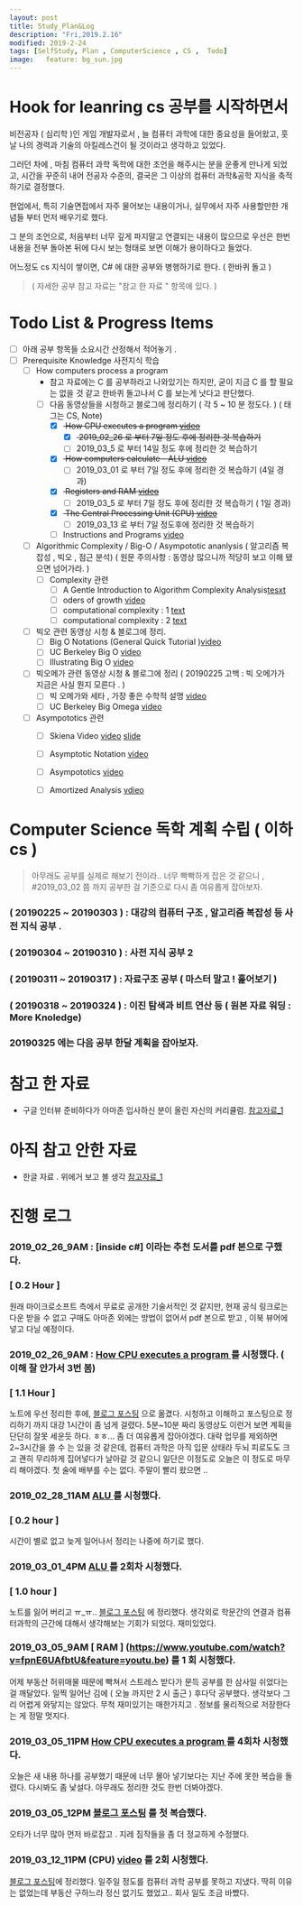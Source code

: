 ```yaml
---
layout: post
title: Study_Plan&Log
description: "Fri,2019.2.16"
modified: 2019-2-24
tags: [SelfStudy, Plan , ComputerScience , CS ,  Todo]
image:   feature: bg_sun.jpg
---
```


# Hook for leanring cs 공부를 시작하면서 

비전공자 ( 심리학 )인 게임 개발자로서 , 늘 컴퓨터 과학에 대한 중요성을 들어왔고, 훗날 나의 경력과 기술의 아킬레스건이 될 것이라고 생각하고 있었다. 

그러던 차에 , 마침 컴퓨터 과학 독학에 대한 조언을 해주시는 분을 운좋게 만나게 되었고, 시간을 꾸준히 내어 전공자 수준의, 결국은 그 이상의 컴퓨터 과학&공학 지식을 축적하기로 결정했다. 

현업에서, 특히 기술면접에서 자주 물어보는 내용이거나, 실무에서 자주 사용할만한 개념들 부터 먼저 배우기로 했다. 

그 분의 조언으로, 처음부터 너무 깊게 파지말고 연결되는 내용이 많으므로 우선은 한번 내용을 전부 돌아본 뒤에 다시 보는 형태로 보면 이해가 용이하다고 들었다. 

어느정도 cs 지식이 쌓이면, C# 에 대한 공부와 병행하기로 한다. ( 한바퀴 돌고 )

> ( 자세한 공부 참고 자료는 "참고 한 자료 " 항목에 있다. )

#  Todo List & Progress Items 
- [ ]   아래 공부 항목들 소요시간 산정해서 적어놓기 . 
- [ ]   Prerequisite Knowledge  사전지식 학습  
    - [ ]  How computers process a program 
        - 참고 자료에는 C 를 공부하라고 나와있기는 하지만, 굳이 지금 C 를 할 필요는 없을 것 같고 한바퀴 돌고나서 C 를 보는게 낫다고 판단했다. 
        - [ ]   다음 동영상들을 시청하고 블로그에 정리하기 ( 각 5 ~ 10 분 정도다. ) ( 태그는 CS, Note)
            - [x]  <del> How CPU executes a program [video](https://www.youtube.com/watch?v=XM4lGflQFvA) </del>
                - [x] <del> 2019_02_26 로 부터 7일 정도 후에 정리한 것 복습하기  </del>
                - [ ] 2019_03_5 로 부터 14일 정도 후에 정리한 것 복습하기 
            - [x]   <del>  How computers calculate - ALU [video](https://www.youtube.com/watch?v=1I5ZMmrOfnA&feature=youtu.be) </del>
                - [ ] 2019_03_01 로 부터 7일 정도 후에 정리한 것 복습하기 (4일 경과)
            - [x]   <del>  Registers and RAM  [video](https://www.youtube.com/watch?v=fpnE6UAfbtU&feature=youtu.be) </del>
                - [ ] 2019_03_5 로 부터 7일 정도 후에 정리한 것 복습하기 ( 1일 경과)
            - [x]   <del>  The Central Processing Unit (CPU) [video](https://www.youtube.com/watch?v=FZGugFqdr60&feature=youtu.be) </del>
                - [ ] 2019_03_13 로 부터 7일 정도후에 정리한 것 복습하기
            - [ ]   Instructions and Programs [video](https://www.youtube.com/watch?v=zltgXvg6r3k&feature=youtu.be)

    - [ ]   Algorithmic Complexity / Big-O / Asympototic ananlysis ( 알고리즘 복잡성 , 빅오 , 점근 분석) ( 원문 주의사항 : 동영상 많으니까 적당히 보고 이해 됐으면 넘어가라. )
        - [ ]   Complexity 관련   
            - [ ]   A Gentle Introduction to Algorithm Complexity Analysis[tesxt](http://discrete.gr/complexity)
            - [ ]   oders of growth [video](https://www.coursera.org/lecture/algorithmic-thinking-1/orders-of-growth-6PKkX)
            - [ ]   computational complexity : 1 [text](https://www.topcoder.com/community/competitive-programming/tutorials/computational-complexity-section-1/)
            - [ ]   computational complexity : 2 [text](https://www.topcoder.com/community/competitive-programming/tutorials/computational-complexity-section-2/)
    - [ ]   빅오 관련 동영상 시청 & 블로그에 정리.  
        - [ ]   Big O Notations (General Quick Tutorial )[video](https://www.youtube.com/watch?v=V6mKVRU1evU)
        - [ ]   UC Berkeley Big O [video](https://archive.org/details/ucberkeley_webcast_VIS4YDpuP98)
        - [ ]   Illustrating Big O [video](https://www.coursera.org/lecture/algorithmic-thinking-1/illustrating-big-o-YVqzv)

    - [ ]   빅오메가 관련 동영상 시청 & 블로그에 정리 ( 20190225 고백 :  빅 오메가가 지금은 사실 뭔지 모른다 . )
        - [ ]   빅 오메가와 세타 , 가장 좋은 수학적 설명 [video](https://www.youtube.com/watch?v=ei-A_wy5Yxw&index=2&list=PL1BaGV1cIH4UhkL8a9bJGG356covJ76qN)
        - [ ]   UC Berkeley Big Omega [video](https://archive.org/details/ucberkeley_webcast_ca3e7UVmeUc)
        
    - [ ]   Asympototics 관련 
        - [ ]   Skiena Video [video](https://www.youtube.com/watch?v=gSyDMtdPNpU&index=2&list=PLOtl7M3yp-DV69F32zdK7YJcNXpTunF2b) [slide](https://www.youtube.com/watch?v=gSyDMtdPNpU&index=2&list=PLOtl7M3yp-DV69F32zdK7YJcNXpTunF2b)
        - [ ]   Asymptotic Notation [video](https://www.youtube.com/watch?v=iOq5kSKqeR4)
        - [ ]   Asympototics [video](https://www.coursera.org/lecture/algorithmic-thinking-1/asymptotics-bXAtM)
        - [ ]   Amortized Analysis [vdieo](https://www.youtube.com/watch?v=B3SpQZaAZP4&index=10&list=PL1BaGV1cIH4UhkL8a9bJGG356covJ76qN)
    
    

#  Computer Science 독학 계획 수립 ( 이하 cs ) 

> 아무래도 공부를 실제로 해보기 전이라..  너무 빡빡하게 잡은 것 같으니 , #2019_03_02 쯤 까지 공부한 걸 기준으로 다시 좀 여유롭게 잡아보자. 

### ( 20190225 ~ 20190303 )  : 대강의 컴퓨터 구조 , 알고리즘 복잡성 등 사전 지식 공부 . 
### ( 20190304 ~ 20190310 )  : 사전 지식 공부 2 
### ( 20190311 ~ 20190317 )  : 자료구조 공부 ( 마스터 말고 ! 훑어보기 )
### ( 20190318 ~ 20190324 )  : 이진 탐색과 비트 연산 등 ( 원본 자료 워딩 : More Knoledge)
### 20190325 에는 다음 공부 한달 계획을 잡아보자. 


# 참고 한 자료 
- 구글 인터뷰 준비하다가 아마존 입사하신 분이 올린 자신의 커리큘럼.
[참고자료_1](https://github.com/jwasham/coding-interview-university)

# 아직 참고 안한 자료 
- 한글 자료 . 위에거 보고 볼 생각 [참고자료_1](https://www.vobour.com/%EB%82%B4%EA%B0%80-%EA%B5%AC%EA%B8%80-%EC%9D%B8%ED%84%B0%EB%B7%B0%EB%A5%BC-%ED%92%80-%ED%83%80%EC%9E%84%EC%9C%BC%EB%A1%9C-8-%EA%B0%9C%EC%9B%94-%EB%8F%99%EC%95%88-%EA%B3%B5%EB%B6%80%ED%95%9C-%EC%9D%B4%EC%9C%A0-why-i-s
)

# 진행 로그 

### 2019_02_26_9AM : [inside c#] 이라는 추천 도서를 pdf 본으로 구했다. 
### [ 0.2 Hour ]
원래 마이크로소프트 측에서 무료로 공개한 기술서적인 것 같지만, 현재 공식 링크로는 다운 받을 수 없고 구매도 아마존 외에는 방법이 없어서 pdf 본으로 받고 , 이북 뷰어에 넣고 다닐 예정이다. 

### 2019_02_26_9AM : [ How CPU executes a program ](https://www.youtube.com/watch?v=XM4lGflQFvA) 를 시청했다. ( 이해 잘 안가서 3번 봄)
### [ 1.1 Hour ]
노트에 우선 정리한 후에, [블로그 포스팅](https://lhamed.github.io/HowCpuExcuteProgram-post/) 으로 옮겼다. 
시청하고 이해하고 포스팅으로 정리하기 까지 대강 1시간이 좀 넘게 걸렸다. 5분~10분 짜리 동영상도 이런거 보면 계획을 단단히 잘못 세운듯 하다. ㅎㅎ... 좀 더 여유롭게 잡아야겠다.
대략 업무를 제외하면 2~3시간을 쓸 수 는 있을 것 같은데, 컴퓨터 과학은 아직 입문 상태라 두뇌 피로도도 크고 괜히 무리하게 집어넣다가 날아갈 것 같으니 일단은 이정도로 오늘은 이 정도로 마무리 해야겠다. 첫 술에 배부를 수는 없다. 주말이 빨리 왔으면 .. 

### 2019_02_28_11AM [ ALU ](https://www.youtube.com/watch?v=1I5ZMmrOfnA&feature=youtu.be) 를 시청했다. 
### [ 0.2 hour ]
시간이 별로 없고 늦게 일어나서 정리는 나중에 하기로 했다. 

### 2019_03_01_4PM [ ALU ](https://www.youtube.com/watch?v=1I5ZMmrOfnA&feature=youtu.be) 를 2회차 시청했다. 
### [ 1.0 hour ]
노트를 잃어 버리고 ㅠ_ㅠ.. [블로그 포스팅](https://lhamed.github.io/ALU-post/) 에 정리했다.
생각외로 학문간의 연결과 컴퓨터과학의 근간에 대해서 생각해보는 기회가 되었다. 
재미있었다. 


### 2019_03_05_9AM [ RAM ] (https://www.youtube.com/watch?v=fpnE6UAfbtU&feature=youtu.be) 를 1 회 시청했다. 
어제 부동산 허위매물 때문에 빡쳐서 스트레스 받다가 문득 공부를 한 삼사일 쉬었다는걸 깨달았다. 
일찍 일어난 김에 ( 오늘 까지만 2 시 출근 ) 후다닥 공부했다. 
생각보다 그리 어렵게 와닿지는 않았다. 무척 재미있기는 매한가지고 . 정보를 물리적으로 저장한다는 게 정말 멋지다.

### 2019_03_05_11PM [ How CPU executes a program ](https://www.youtube.com/watch?v=XM4lGflQFvA) 를 4회차 시청했다. 
오늘은 새 내용 하나를 공부했기 때문에 너무 몰아 넣기보다는 지난 주에 못한 복습을 돌렸다. 
다시봐도 좀 낯설다. 아무래도 정리한 것도 한번 더봐야겠다. 

### 2019_03_05_12PM [블로그 포스팅](https://lhamed.github.io/HowCpuExcuteProgram-post/) 를 첫 복습했다. 
오타가 너무 많아 먼저 바로잡고 .  지레 짐작들을 좀 더 정교하게 수정했다. 

### 2019_03_12_11PM  (CPU) [video](https://www.youtube.com/watch?v=FZGugFqdr60&feature=youtu.be) 를 2회 시청했다. 
[블로그 포스팅](https://lhamed.github.io/CPU-post/)에 정리했다. 일주일 정도를 컴퓨터 과학 공부를 못하고 지냈다. 딱히 이유는 없었는데 부동산 구하느라 정신 없기도 했었고.. 회사 일도 조금 바빴다. 
